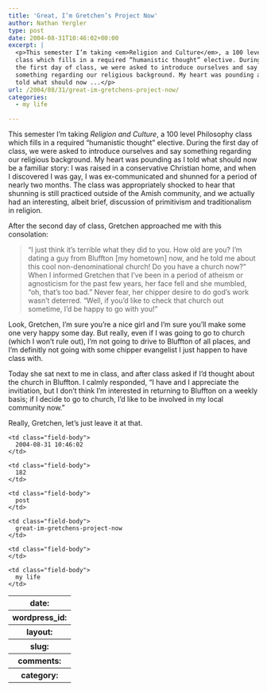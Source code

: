 ```yaml
---
title: 'Great, I’m Gretchen’s Project Now'
author: Nathan Yergler
type: post
date: 2004-08-31T10:46:02+00:00
excerpt: |
  <p>This semester I’m taking <em>Religion and Culture</em>, a 100 level Philosophy
  class which fills in a required “humanistic thought” elective. During
  the first day of class, we were asked to introduce ourselves and say
  something regarding our religious background. My heart was pounding as I
  told what should now ...</p>
url: /2004/08/31/great-im-gretchens-project-now/
categories:
  - my life

---
```

This semester I’m taking _Religion and Culture_, a 100 level Philosophy class which fills in a required “humanistic thought” elective. During the first day of class, we were asked to introduce ourselves and say something regarding our religious background. My heart was pounding as I told what should now be a familiar story: I was raised in a conservative Christian home, and when I discovered I was gay, I was ex-communicated and shunned for a period of nearly two months. The class was appropriately shocked to hear that shunning is still practiced outside of the Amish community, and we actually had an interesting, albeit brief, discussion of primitivism and traditionalism in religion.

After the second day of class, Gretchen approached me with this consolation:

> “I just think it’s terrible what they did to you. How old are you? I’m dating a guy from Bluffton [my hometown] now, and he told me about this cool non-denominational church! Do you have a church now?”
When I informed Gretchen that I’ve been in a period of atheism or agnosticism for the past few years, her face fell and she mumbled, “oh, that’s too bad.” Never fear, her chipper desire to do god’s work wasn’t deterred. “Well, if you’d like to check that church out sometime, I’d be happy to go with you!”

Look, Gretchen, I’m sure you’re a nice girl and I’m sure you’ll make some one very happy some day. But really, even if I was going to go to church (which I won’t rule out), I’m not going to drive to Bluffton of all places, and I’m definitly not going with some chipper evangelist I just happen to have class with.

Today she sat next to me in class, and after class asked if I’d thought about the church in Bluffton. I calmly responded, “I have and I appreciate the invitiation, but I don’t think I’m interested in returning to Bluffton on a weekly basis; if I decide to go to church, I’d like to be involved in my local community now.”

Really, Gretchen, let’s just leave it at that.

<table class="docutils field-list" frame="void" rules="none">
  <col class="field-name" /> <col class="field-body" /> <tr class="field">
    <th class="field-name">
      date:
    </th>

    <td class="field-body">
      2004-08-31 10:46:02
    </td>
  </tr>

  <tr class="field">
    <th class="field-name">
      wordpress_id:
    </th>

    <td class="field-body">
      182
    </td>
  </tr>

  <tr class="field">
    <th class="field-name">
      layout:
    </th>

    <td class="field-body">
      post
    </td>
  </tr>

  <tr class="field">
    <th class="field-name">
      slug:
    </th>

    <td class="field-body">
      great-im-gretchens-project-now
    </td>
  </tr>

  <tr class="field">
    <th class="field-name">
      comments:
    </th>

    <td class="field-body">
    </td>
  </tr>

  <tr class="field">
    <th class="field-name">
      category:
    </th>

    <td class="field-body">
      my life
    </td>
  </tr>
</table>